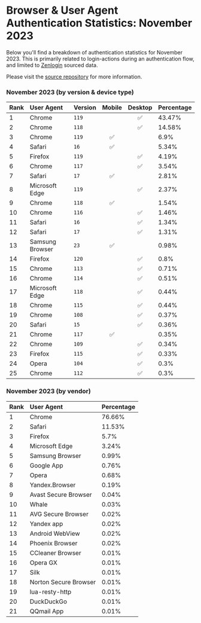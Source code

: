 # Browser & User Agent Authentication Statistics: November 2023

Below you'll find a breakdown of authentication statistics for
November 2023. This is primarily related to login-actions during an
authentication flow, and limited to <a href="https://zenlogin.co"/>Zenlogin</a>
sourced data.

Please visit the
<a href="https://github.com/zenlogin/browser-user-agent-authentication-statistics">source repository</a>
for more information.

### November 2023 (by version & device type)
| Rank | User Agent | Version | Mobile | Desktop | Percentage |
| :--- | :--- | :--- | :---: | :---: | :--- |
| 1 | Chrome | `119` | | ✅ | 43.47% |
| 2 | Chrome | `118` | | ✅ | 14.58% |
| 3 | Chrome | `119` | ✅ | | 6.9% |
| 4 | Safari | `16` | ✅ | | 5.34% |
| 5 | Firefox | `119` | | ✅ | 4.19% |
| 6 | Chrome | `117` | | ✅ | 3.54% |
| 7 | Safari | `17` | ✅ | | 2.81% |
| 8 | Microsoft Edge | `119` | | ✅ | 2.37% |
| 9 | Chrome | `118` | ✅ | | 1.54% |
| 10 | Chrome | `116` | | ✅ | 1.46% |
| 11 | Safari | `16` | | ✅ | 1.34% |
| 12 | Safari | `17` | | ✅ | 1.31% |
| 13 | Samsung Browser | `23` | ✅ | | 0.98% |
| 14 | Firefox | `120` | | ✅ | 0.8% |
| 15 | Chrome | `113` | | ✅ | 0.71% |
| 16 | Chrome | `114` | | ✅ | 0.51% |
| 17 | Microsoft Edge | `118` | | ✅ | 0.44% |
| 18 | Chrome | `115` | | ✅ | 0.44% |
| 19 | Chrome | `108` | | ✅ | 0.37% |
| 20 | Safari | `15` | | ✅ | 0.36% |
| 21 | Chrome | `117` | ✅ | | 0.35% |
| 22 | Chrome | `109` | | ✅ | 0.34% |
| 23 | Firefox | `115` | | ✅ | 0.33% |
| 24 | Opera | `104` | | ✅ | 0.3% |
| 25 | Chrome | `112` | | ✅ | 0.3% |

### November 2023 (by vendor)
| Rank | User Agent | Percentage |
| :--- | :--- | :--- |
| 1 | Chrome | 76.66% |
| 2 | Safari | 11.53% |
| 3 | Firefox | 5.7% |
| 4 | Microsoft Edge | 3.24% |
| 5 | Samsung Browser | 0.99% |
| 6 | Google App | 0.76% |
| 7 | Opera | 0.68% |
| 8 | Yandex.Browser | 0.19% |
| 9 | Avast Secure Browser | 0.04% |
| 10 | Whale | 0.03% |
| 11 | AVG Secure Browser | 0.02% |
| 12 | Yandex app | 0.02% |
| 13 | Android WebView | 0.02% |
| 14 | Phoenix Browser | 0.02% |
| 15 | CCleaner Browser | 0.01% |
| 16 | Opera GX | 0.01% |
| 17 | Silk | 0.01% |
| 18 | Norton Secure Browser | 0.01% |
| 19 | lua-resty-http | 0.01% |
| 20 | DuckDuckGo | 0.01% |
| 21 | QQmail App | 0.01% |

